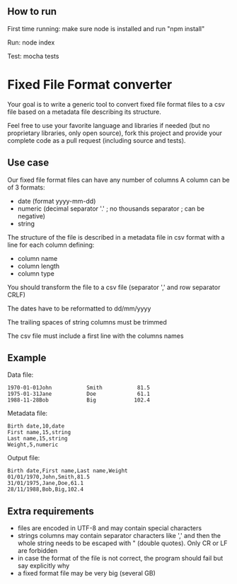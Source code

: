 
## How to run

First time running:
make sure node is installed and run "npm install"

Run:
node index

Test:
mocha tests



# Fixed File Format converter

Your goal is to write a generic tool to convert fixed file format files to a csv file based on a metadata file describing its structure.

Feel free to use your favorite language and libraries if needed (but no proprietary libraries, only open source), fork this project and provide your complete code as a pull request (including source and tests).

## Use case

Our fixed file format files can have any number of columns
A column can be of 3 formats:
* date (format yyyy-mm-dd)
* numeric (decimal separator '.' ; no thousands separator ; can be negative)
* string

The structure of the file is described in a metadata file in csv format with a line for each column defining:
* column name
* column length
* column type

You should transform the file to a csv file (separator ',' and row separator CRLF)

The dates have to be reformatted to dd/mm/yyyy

The trailing spaces of string columns must be trimmed

The csv file must include a first line with the columns names

## Example

Data file:
```
1970-01-01John           Smith           81.5
1975-01-31Jane           Doe             61.1
1988-11-28Bob            Big            102.4
```

Metadata file:
```
Birth date,10,date
First name,15,string
Last name,15,string
Weight,5,numeric
```

Output file:
```
Birth date,First name,Last name,Weight
01/01/1970,John,Smith,81.5
31/01/1975,Jane,Doe,61.1
28/11/1988,Bob,Big,102.4
```

## Extra requirements
* files are encoded in UTF-8 and may contain special characters
* strings columns may contain separator characters like ',' and then the whole string needs to be escaped with " (double quotes). Only CR or LF are forbidden
* in case the format of the file is not correct, the program should fail but say explicitly why
* a fixed format file may be very big (several GB)




